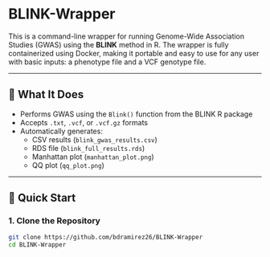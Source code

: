 # BLINK-Wrapper

This is a command-line wrapper for running Genome-Wide Association Studies (GWAS) using the **BLINK** method in R. The wrapper is fully containerized using Docker, making it portable and easy to use for any user with basic inputs: a phenotype file and a VCF genotype file.

---

## 🧪 What It Does

- Performs GWAS using the `Blink()` function from the BLINK R package
- Accepts `.txt`, `.vcf`, or `.vcf.gz` formats
- Automatically generates:
  - CSV results (`blink_gwas_results.csv`)
  - RDS file (`blink_full_results.rds`)
  - Manhattan plot (`manhattan_plot.png`)
  - QQ plot (`qq_plot.png`)

---

## 🚀 Quick Start

### 1. Clone the Repository

```bash
git clone https://github.com/bdramirez26/BLINK-Wrapper
cd BLINK-Wrapper



